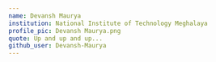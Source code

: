 ```yaml
---
name: Devansh Maurya
institution: National Institute of Technology Meghalaya
profile_pic: Devansh Maurya.png
quote: Up and up and up...
github_user: Devansh-Maurya
---
```

